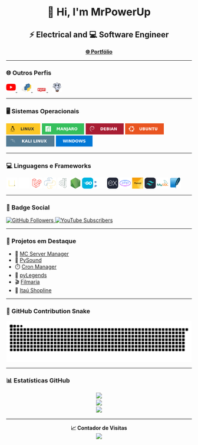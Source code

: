 <h1 align="center">👋 Hi, I'm MrPowerUp</h1>
<h2 align="center">⚡ Electrical and 💻 Software Engineer</h2>

<p align="center">
  <a href="https://mrpowerup82.github.io/"><strong>🌐 Portfólio</strong></a>
</p>

---

### 🌐 Outros Perfis

<p align="left">
  <a href="https://www.youtube.com/channel/UC6JuvYDZgOoI83Qp9A8oEQQ">
    <img alt="YouTube" width="26px" src="imagens/yt.png" />
  </a>&nbsp;&nbsp;
  <a href="https://pypi.org/user/MrPowerUp/">
    <img alt="PyPI" width="26px" src="imagens/pypi.svg" />
  </a>&nbsp;&nbsp;
  <a href="https://www.npmjs.com/~mrpowerup82">
    <img alt="npmJS" width="26px" src="imagens/npm.png" />
  </a>&nbsp;&nbsp;
  <a href="https://packagist.org/users/MrPowerUp/">
    <img alt="Packagist" width="26px" src="imagens/packagist.png" />
  </a>
</p>

---

### 🖥️ Sistemas Operacionais

<p>
  <img src="imagens/linux.svg" height="30" alt="Linux" />
  <img src="imagens/manjaro.svg" height="30" alt="Manjaro" />
  <img src="imagens/debian.svg" height="30" alt="Debian" />
  <img src="imagens/ubuntu.svg" height="30" alt="Ubuntu" />
  <img src="imagens/kali_linux.svg" height="30" alt="Kali Linux" />
  <img src="imagens/windows.svg" height="30" alt="Windows" />
</p>

---

### 💻 Linguagens e Frameworks

<p>
  <img src="imagens/js.svg" height="30" alt="JavaScript" />
  <img src="imagens/react.svg" height="30" alt="React" />
  <img src="imagens/laravel.png" height="30" alt="Laravel" />
  <img src="imagens/python.svg" height="30" alt="Python" />
  <img src="imagens/django.svg" height="30" alt="Django" />
  <img src="imagens/nodejs.png" height="30" alt="NodeJS" />
  <img src="imagens/golang.svg" height="30" alt="Golang" />
  <img src="imagens/cpp.svg" height="30" alt="C++" />
  <img src="imagens/express.svg" height="30" alt="Express" />
  <img src="imagens/php.png" height="30" alt="PHP" />
  <img src="imagens/filamentphp.png" height="30" alt="FilamentPHP" />
  <img src="imagens/tailwindcss.svg" height="30" alt="TailwindCSS" />
  <img src="imagens/mysql.svg" height="30" alt="MySQL" />
  <img src="imagens/sqlite.svg" height="30" alt="SQLite" />
</p>

---

### 📢 Badge Social

<p align="left">
  <a href="https://github.com/MrPowerUp82?tab=followers">
    <img src="https://img.shields.io/github/followers/MrPowerUp82?style=for-the-badge" alt="GitHub Followers" />
  </a>
  <a href="https://www.youtube.com/channel/UC6JuvYDZgOoI83Qp9A8oEQQ?sub_confirmation=1">
    <img src="https://img.shields.io/youtube/channel/subscribers/UC6JuvYDZgOoI83Qp9A8oEQQ?style=for-the-badge" alt="YouTube Subscribers" />
  </a>
</p>

---

### 🚀 Projetos em Destaque

- 🔧 [MC Server Manager](https://github.com/MrPowerUp82/mcmanager)
- 🎵 [PySound](https://github.com/MrPowerUp82/Eel-MusicPlayer-Python)
- ⏱️ [Cron Manager](https://github.com/MrPowerUp82/cron-manager)
- 🧠 [pyLegends](https://github.com/MrPowerUp82/pyLegends)
- 🎬 [Filmaria](https://github.com/MrPowerUp82/filmaria-mobile)
- 🏦 [Itaú Shopline](https://github.com/MrPowerUp82/python_itaushopline)

---

### 🐍 GitHub Contribution Snake

<div align="center">
  <picture>
    <source media="(prefers-color-scheme: dark)" srcset="https://raw.githubusercontent.com/MrPowerUp82/MrPowerUp82/output/github-contribution-grid-snake-dark.svg" />
    <source media="(prefers-color-scheme: light)" srcset="https://raw.githubusercontent.com/MrPowerUp82/MrPowerUp82/output/github-contribution-grid-snake-light.svg" />
    <img alt="GitHub Contribution Snake" src="https://raw.githubusercontent.com/MrPowerUp82/MrPowerUp82/output/github-contribution-grid-snake.svg" />
  </picture>
</div>


---

### 📊 Estatísticas GitHub

<div align="center">
  <img src="http://github-profile-summary-cards.vercel.app/api/cards/most-commit-language?username=MrPowerUp82&theme=gotham" />
  <br/>
  <img src="https://github-readme-stats.vercel.app/api?username=MrPowerUp82&show_icons=true&theme=gotham" />
  <br/>
  <img src="https://github-readme-stats.vercel.app/api/top-langs/?username=MrPowerUp82&theme=gotham" />
</div>

---

<p align="center">
  <strong>📈 Contador de Visitas</strong><br/>
  <img src="https://profile-counter.glitch.me/MrPowerUp82/count.svg" />
</p>
